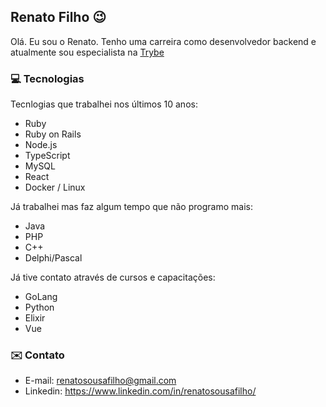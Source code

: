 ## Renato Filho 😉

Olá. Eu sou o Renato. Tenho uma carreira como desenvolvedor backend e atualmente sou especialista na [Trybe](https://betrybe.com/)

### 💻 Tecnologias

Tecnlogias que trabalhei nos últimos 10 anos: 

* Ruby
* Ruby on Rails
* Node.js
* TypeScript
* MySQL
* React
* Docker / Linux

Já trabalhei mas faz algum tempo que não programo mais: 

* Java
* PHP
* C++
* Delphi/Pascal

Já tive contato através de cursos e capacitações:

* GoLang
* Python
* Elixir
* Vue

### ✉️ Contato

* E-mail: renatosousafilho@gmail.com
* Linkedin: https://www.linkedin.com/in/renatosousafilho/

